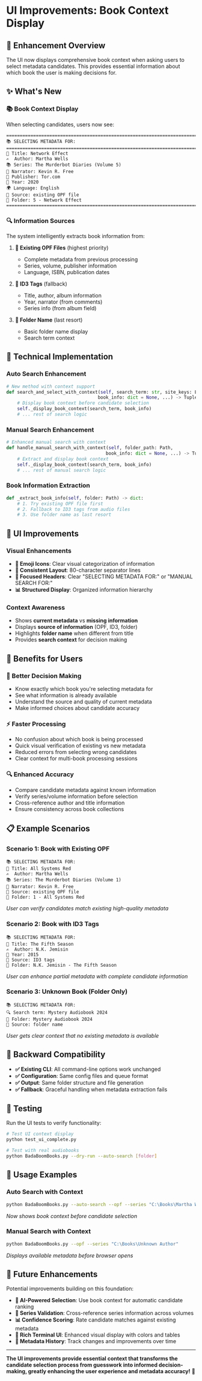 # UI Improvements: Book Context Display

## 🎯 **Enhancement Overview**

The UI now displays comprehensive book context when asking users to select metadata candidates. This provides essential information about which book the user is making decisions for.

## ✨ **What's New**

### 📚 **Book Context Display**
When selecting candidates, users now see:

```
================================================================================
📚 SELECTING METADATA FOR:
================================================================================
📖 Title: Network Effect  
✍️  Author: Martha Wells
📚 Series: The Murderbot Diaries (Volume 5)
🎤 Narrator: Kevin R. Free
🏢 Publisher: Tor.com
📅 Year: 2020
🌍 Language: English
📂 Source: existing OPF file
📁 Folder: 5 - Network Effect
================================================================================
```

### 🔍 **Information Sources**
The system intelligently extracts book information from:

1. **📄 Existing OPF Files** (highest priority)
   - Complete metadata from previous processing
   - Series, volume, publisher information
   - Language, ISBN, publication dates

2. **🎵 ID3 Tags** (fallback)
   - Title, author, album information
   - Year, narrator (from comments)
   - Series info (from album field)

3. **📁 Folder Name** (last resort)
   - Basic folder name display
   - Search term context

## 🔧 **Technical Implementation**

### **Auto Search Enhancement**
```python
# New method with context support
def search_and_select_with_context(self, search_term: str, site_keys: List[str], 
                                  book_info: dict = None, ...) -> Tuple[...]:
    # Display book context before candidate selection
    self._display_book_context(search_term, book_info)
    # ... rest of search logic
```

### **Manual Search Enhancement**
```python
# Enhanced manual search with context
def handle_manual_search_with_context(self, folder_path: Path, 
                                     book_info: dict = None, ...) -> Tuple[...]:
    # Extract and display book context
    self._display_book_context(search_term, book_info)
    # ... rest of manual search logic
```

### **Book Information Extraction**
```python
def _extract_book_info(self, folder: Path) -> dict:
    # 1. Try existing OPF file first
    # 2. Fallback to ID3 tags from audio files
    # 3. Use folder name as last resort
```

## 🎨 **UI Improvements**

### **Visual Enhancements**
- **📱 Emoji Icons**: Clear visual categorization of information
- **📏 Consistent Layout**: 80-character separator lines
- **🎯 Focused Headers**: Clear "SELECTING METADATA FOR:" or "MANUAL SEARCH FOR:"
- **📊 Structured Display**: Organized information hierarchy

### **Context Awareness**
- Shows **current metadata** vs **missing information**
- Displays **source of information** (OPF, ID3, folder)
- Highlights **folder name** when different from title
- Provides **search context** for decision making

## 🚀 **Benefits for Users**

### **🎯 Better Decision Making**
- Know exactly which book you're selecting metadata for
- See what information is already available
- Understand the source and quality of current metadata
- Make informed choices about candidate accuracy

### **⚡ Faster Processing**
- No confusion about which book is being processed
- Quick visual verification of existing vs new metadata
- Reduced errors from selecting wrong candidates
- Clear context for multi-book processing sessions

### **🔍 Enhanced Accuracy**
- Compare candidate metadata against known information
- Verify series/volume information before selection
- Cross-reference author and title information
- Ensure consistency across book collections

## 📋 **Example Scenarios**

### **Scenario 1: Book with Existing OPF**
```
📚 SELECTING METADATA FOR:
📖 Title: All Systems Red
✍️  Author: Martha Wells
📚 Series: The Murderbot Diaries (Volume 1)
🎤 Narrator: Kevin R. Free
📂 Source: existing OPF file
📁 Folder: 1 - All Systems Red
```
*User can verify candidates match existing high-quality metadata*

### **Scenario 2: Book with ID3 Tags**
```
📚 SELECTING METADATA FOR:
📖 Title: The Fifth Season
✍️  Author: N.K. Jemisin
📅 Year: 2015
📂 Source: ID3 tags
📁 Folder: N.K. Jemisin - The Fifth Season
```
*User can enhance partial metadata with complete candidate information*

### **Scenario 3: Unknown Book (Folder Only)**
```
📚 SELECTING METADATA FOR:
🔍 Search term: Mystery Audiobook 2024
📁 Folder: Mystery Audiobook 2024
📂 Source: folder name
```
*User gets clear context that no existing metadata is available*

## 🔄 **Backward Compatibility**

- **✅ Existing CLI**: All command-line options work unchanged
- **✅ Configuration**: Same config files and queue format
- **✅ Output**: Same folder structure and file generation
- **✅ Fallback**: Graceful handling when metadata extraction fails

## 🧪 **Testing**

Run the UI tests to verify functionality:

```bash
# Test UI context display
python test_ui_complete.py

# Test with real audiobooks
python BadaBoomBooks.py --dry-run --auto-search [folder]
```

## 🎯 **Usage Examples**

### **Auto Search with Context**
```bash
python BadaBoomBooks.py --auto-search --opf --series "C:\Books\Martha Wells"
```
*Now shows book context before candidate selection*

### **Manual Search with Context**
```bash
python BadaBoomBooks.py --opf --series "C:\Books\Unknown Author"
```
*Displays available metadata before browser opens*

## 🚀 **Future Enhancements**

Potential improvements building on this foundation:

- **🤖 AI-Powered Selection**: Use book context for automatic candidate ranking
- **🔗 Series Validation**: Cross-reference series information across volumes
- **📊 Confidence Scoring**: Rate candidate matches against existing metadata
- **🎨 Rich Terminal UI**: Enhanced visual display with colors and tables
- **💾 Metadata History**: Track changes and improvements over time

---

**The UI improvements provide essential context that transforms the candidate selection process from guesswork into informed decision-making, greatly enhancing the user experience and metadata accuracy!** 🎉
